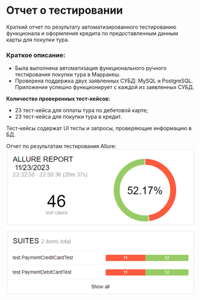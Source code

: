 # Отчет о тестировании

Краткий отчет по результату автоматизированного тестированию функционала и 
оформления кредита по предоставленным данным карты для покупки тура.

### Краткое описание:
- Была выполнена автоматизация функционального ручного тестирования покупки тура в Марракеш.
- Проверена поддержка двух заявленных СУБД: MySQL и PostgreSQL. Приложение успешно функционирует с каждой из заявленных СУБД.

**Количество проверенных тест-кейсов:**
- 23 тест-кейса для оплаты тура по дебетовой карте;
- 23 тест-кейса для покупки тура в кредит.

Тест-кейсы содержат UI тесты и запросы, проверяющие информацию в БД.

Отчет по результатам тестирования Allure:
![img.png](img.png)


